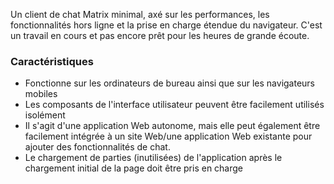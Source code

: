 Un client de chat Matrix minimal, axé sur les performances, les fonctionnalités hors ligne et la prise en charge étendue du navigateur. C'est un travail en cours et pas encore prêt pour les heures de grande écoute.

### Caractéristiques

- Fonctionne sur les ordinateurs de bureau ainsi que sur les navigateurs mobiles
- Les composants de l'interface utilisateur peuvent être facilement utilisés isolément
- Il s'agit d'une application Web autonome, mais elle peut également être facilement intégrée à un site Web/une application Web existante pour ajouter des fonctionnalités de chat.
- Le chargement de parties (inutilisées) de l'application après le chargement initial de la page doit être pris en charge

